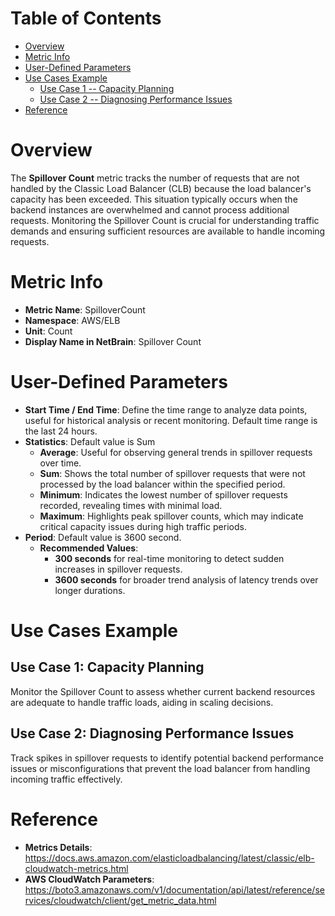 # Table of Contents
- [Overview](#overview)
- [Metric Info](#metric-info)
- [User-Defined Parameters](#user-defined-parameters)
- [Use Cases Example](#example)
    - [Use Case 1 -- Capacity Planning](#example-1) 
    - [Use Case 2 -- Diagnosing Performance Issues](#example-2)
- [Reference](#reference)

# Overview <a name="overview"></a>
The <b>Spillover Count</b> metric tracks the number of requests that are not handled by the Classic Load Balancer (CLB) because the load balancer's capacity has been exceeded. This situation typically occurs when the backend instances are overwhelmed and cannot process additional requests. Monitoring the Spillover Count is crucial for understanding traffic demands and ensuring sufficient resources are available to handle incoming requests.

# Metric Info <a name="metric-info"></a>
* <b>Metric Name</b>: SpilloverCount
* <b>Namespace</b>: AWS/ELB
* <b>Unit</b>: Count
* <b>Display Name in NetBrain</b>: Spillover Count

# User-Defined Parameters <a name="user-defined-parameters"></a>
* <b>Start Time / End Time</b>: Define the time range to analyze data points, useful for historical analysis or recent monitoring. Default time range is the last 24 hours.
* <b>Statistics</b>: Default value is Sum
  * <b>Average</b>: Useful for observing general trends in spillover requests over time.
  * <b>Sum</b>: Shows the total number of spillover requests that were not processed by the load balancer within the specified period.
  * <b>Minimum</b>: Indicates the lowest number of spillover requests recorded, revealing times with minimal load.
  * <b>Maximum</b>: Highlights peak spillover counts, which may indicate critical capacity issues during high traffic periods.
* <b>Period</b>: Default value is 3600 second.
  * <b>Recommended Values</b>:
    * <b>300 seconds</b> for real-time monitoring to detect sudden increases in spillover requests.
    * <b>3600 seconds</b> for broader trend analysis of latency trends over longer durations.

# Use Cases Example <a name="example"></a>
## Use Case 1: Capacity Planning <a name="example-1"></a>
Monitor the Spillover Count to assess whether current backend resources are adequate to handle traffic loads, aiding in scaling decisions.


## Use Case 2: Diagnosing Performance Issues <a name="example-2"></a>
Track spikes in spillover requests to identify potential backend performance issues or misconfigurations that prevent the load balancer from handling incoming traffic effectively.




# Reference <a name="reference"></a>
* <b>Metrics Details</b>: https://docs.aws.amazon.com/elasticloadbalancing/latest/classic/elb-cloudwatch-metrics.html
* <b>AWS CloudWatch Parameters</b>: https://boto3.amazonaws.com/v1/documentation/api/latest/reference/services/cloudwatch/client/get_metric_data.html